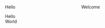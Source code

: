 
<div style="display: flex">
  <div style="width: 50%">
    <p>Hello</p>
  </div>
  <div style="width: 50%">
    <p>Welcome</p>
  </div>
</div>

<div class="container">
  <div class="column-left">
    Hello
  </div>
  <div class="column-right">
    World
  </div>
</div>
